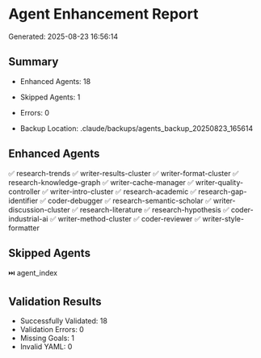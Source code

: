 # Agent Enhancement Report
Generated: 2025-08-23 16:56:14

## Summary
- Enhanced Agents: 18
- Skipped Agents: 1
- Errors: 0

- Backup Location: .claude/backups/agents_backup_20250823_165614

## Enhanced Agents

✅ research-trends
✅ writer-results-cluster
✅ writer-format-cluster
✅ research-knowledge-graph
✅ writer-cache-manager
✅ writer-quality-controller
✅ writer-intro-cluster
✅ research-academic
✅ research-gap-identifier
✅ coder-debugger
✅ research-semantic-scholar
✅ writer-discussion-cluster
✅ research-literature
✅ research-hypothesis
✅ coder-industrial-ai
✅ writer-method-cluster
✅ coder-reviewer
✅ writer-style-formatter

## Skipped Agents

⏭️ agent_index

## Validation Results
- Successfully Validated: 18
- Validation Errors: 0
- Missing Goals: 1
- Invalid YAML: 0
